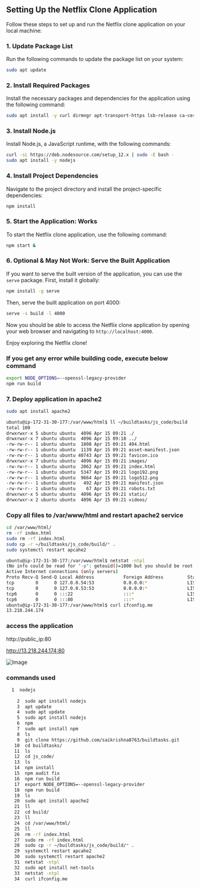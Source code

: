 ## Setting Up the Netflix Clone Application

Follow these steps to set up and run the Netflix clone application on your local machine:

### 1. Update Package List

Run the following commands to update the package list on your system:

```bash
sudo apt update
```

### 2. Install Required Packages

Install the necessary packages and dependencies for the application using the following command:

```bash
sudo apt install -y curl dirmngr apt-transport-https lsb-release ca-certificates
```

### 3. Install Node.js

Install Node.js, a JavaScript runtime, with the following commands:

```bash
curl -sL https://deb.nodesource.com/setup_12.x | sudo -E bash -
sudo apt install -y nodejs
```

### 4. Install Project Dependencies

Navigate to the project directory and install the project-specific dependencies:

```bash
npm install
```

### 5. Start the Application: Works

To start the Netflix clone application, use the following command:

```bash
npm start &
```

### 6. Optional & May Not Work: Serve the Built Application

If you want to serve the built version of the application, you can use the `serve` package. First, install it globally:

```bash
npm install -g serve
```

Then, serve the built application on port 4000:

```bash
serve -s build -l 4000
```

Now you should be able to access the Netflix clone application by opening your web browser and navigating to `http://localhost:4000`.

Enjoy exploring the Netflix clone!


### If you get any error while building code, execute below command

```bash
export NODE_OPTIONS=--openssl-legacy-provider
npm run build
```
### 7. Deploy application in apache2
```bash
sudo apt install apache2
```
```bash
ubuntu@ip-172-31-30-177:/var/www/html$ ll ~/buildtasks/js_code/build
total 100
drwxrwxr-x 5 ubuntu ubuntu  4096 Apr 15 09:21 ./
drwxrwxr-x 7 ubuntu ubuntu  4096 Apr 15 09:18 ../
-rw-rw-r-- 1 ubuntu ubuntu  1808 Apr 15 09:21 404.html
-rw-rw-r-- 1 ubuntu ubuntu  1139 Apr 15 09:21 asset-manifest.json
-rw-rw-r-- 1 ubuntu ubuntu 40743 Apr 15 09:21 favicon.ico
drwxrwxr-x 7 ubuntu ubuntu  4096 Apr 15 09:21 images/
-rw-rw-r-- 1 ubuntu ubuntu  2062 Apr 15 09:21 index.html
-rw-rw-r-- 1 ubuntu ubuntu  5347 Apr 15 09:21 logo192.png
-rw-rw-r-- 1 ubuntu ubuntu  9664 Apr 15 09:21 logo512.png
-rw-rw-r-- 1 ubuntu ubuntu   492 Apr 15 09:21 manifest.json
-rw-rw-r-- 1 ubuntu ubuntu    67 Apr 15 09:21 robots.txt
drwxrwxr-x 5 ubuntu ubuntu  4096 Apr 15 09:21 static/
drwxrwxr-x 2 ubuntu ubuntu  4096 Apr 15 09:21 videos/
```

### Copy all files to /var/www/html and restart apache2 service

```bash
cd /var/www/html/
rm -rf index.html
sudo rm -rf index.html
sudo cp -r ~/buildtasks/js_code/build/* .
sudo systemctl restart apcahe2
```

```bash
ubuntu@ip-172-31-30-177:/var/www/html$ netstat -ntpl
(No info could be read for "-p": geteuid()=1000 but you should be root.)
Active Internet connections (only servers)
Proto Recv-Q Send-Q Local Address           Foreign Address         State       PID/Program name
tcp        0      0 127.0.0.54:53           0.0.0.0:*               LISTEN      -
tcp        0      0 127.0.0.53:53           0.0.0.0:*               LISTEN      -
tcp6       0      0 :::22                   :::*                    LISTEN      -
tcp6       0      0 :::80                   :::*                    LISTEN      -
ubuntu@ip-172-31-30-177:/var/www/html$ curl ifconfig.me
13.218.244.174
```


### access the application

http://public_ip:80

http://13.218.244.174:80

![Image](https://github.com/user-attachments/assets/51fc9ede-de8e-4d56-a6db-c2d7b929a26b)



### commands used
```bash
  1  nodejs
  
    2  sudo apt install nodejs
    3  apt update
    4  sudo apt update
    5  sudo apt install nodejs
    6  npm
    7  sudo apt install npm
    8  ls
    9  git clone https://github.com/saikrishna8763/buildtasks.git
   10  cd buildtasks/
   11  ls
   12  cd js_code/
   13  ls
   14  npm install
   15  npm audit fix
   16  npm run build
   17  export NODE_OPTIONS=--openssl-legacy-provider
   18  npm run build
   19  ls
   20  sudo apt install apache2
   21  ll
   22  cd build/
   23  ll
   24  cd /var/www/html/
   25  ll
   26  rm -rf index.html
   27  sudo rm -rf index.html
   28  sudo cp -r ~/buildtasks/js_code/build/* .
   29  systemctl restart apcahe2
   30  sudo systemctl restart apache2
   31  netstat -ntpl
   32  sudo apt install net-tools
   33  netstat -ntpl
   34  curl ifconfig.me
```
